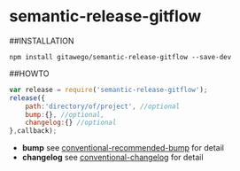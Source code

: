 # semantic-release-gitflow

##INSTALLATION
```shell
npm install gitawego/semantic-release-gitflow --save-dev 
```
##HOWTO
```js
var release = require('semantic-release-gitflow');
release({
    path:'directory/of/project', //optional
    bump:{}, //optional,
    changelog:{} //optional
},callback);
```

* **bump** see [conventional-recommended-bump](https://github.com/stevemao/conventional-recommended-bump) for detail
* **changelog** see [conventional-changelog](https://github.com/ajoslin/conventional-changelog) for detail
